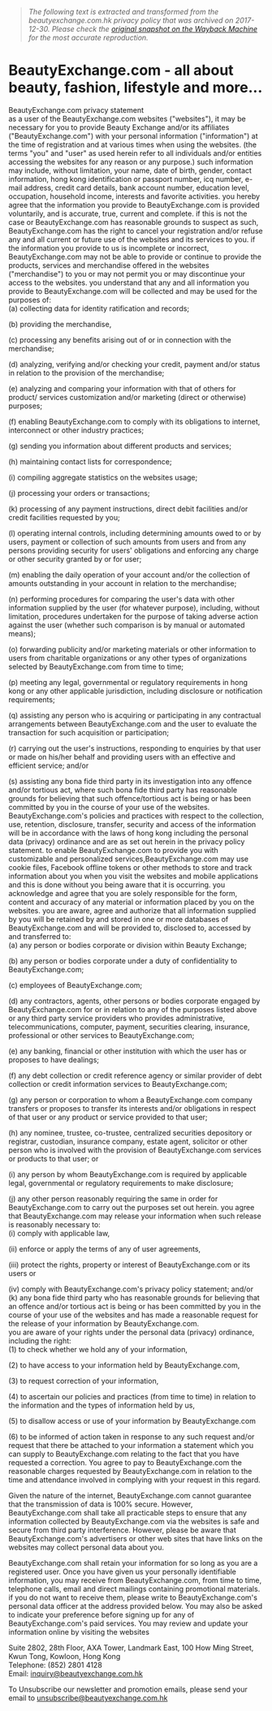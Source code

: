 > *The following text is extracted and transformed from the beautyexchange.com.hk privacy policy that was archived on 2017-12-30. Please check the [original snapshot on the Wayback Machine](https://web.archive.org/web/20171230064528id_/http%3A//www.beautyexchange.com.hk/etc/privacy.php) for the most accurate reproduction.*

# BeautyExchange.com - all about beauty, fashion, lifestyle and more...

BeautyExchange.com privacy statement  
as a user of the BeautyExchange.com websites ("websites"), it may be necessary for you to provide Beauty Exchange and/or its affiliates ("BeautyExchange.com") with your personal information ("information") at the time of registration and at various times when using the websites. (the terms "you" and "user" as used herein refer to all individuals and/or entities accessing the websites for any reason or any purpose.) such information may include, without limitation, your name, date of birth, gender, contact information, hong kong identification or passport number, icq number, e-mail address, credit card details, bank account number, education level, occupation, household income, interests and favorite activities. you hereby agree that the information you provide to BeautyExchange.com is provided voluntarily, and is accurate, true, current and complete. if this is not the case or BeautyExchange.com has reasonable grounds to suspect as such, BeautyExchange.com has the right to cancel your registration and/or refuse any and all current or future use of the websites and its services to you. if the information you provide to us is incomplete or incorrect, BeautyExchange.com may not be able to provide or continue to provide the products, services and merchandise offered in the websites ("merchandise") to you or may not permit you or may discontinue your access to the websites. you understand that any and all information you provide to BeautyExchange.com will be collected and may be used for the purposes of:  
(a) collecting data for identity ratification and records; 

(b) providing the merchandise, 

(c) processing any benefits arising out of or in connection with the merchandise; 

(d) analyzing, verifying and/or checking your credit, payment and/or status in relation to the provision of the merchandise; 

(e) analyzing and comparing your information with that of others for product/ services customization and/or marketing (direct or otherwise) purposes; 

(f) enabling BeautyExchange.com to comply with its obligations to internet, interconnect or other industry practices; 

(g) sending you information about different products and services; 

(h) maintaining contact lists for correspondence; 

(i) compiling aggregate statistics on the websites usage; 

(j) processing your orders or transactions; 

(k) processing of any payment instructions, direct debit facilities and/or credit facilities requested by you; 

(l) operating internal controls, including determining amounts owed to or by users, payment or collection of such amounts from users and from any persons providing security for users' obligations and enforcing any charge or other security granted by or for user; 

(m) enabling the daily operation of your account and/or the collection of amounts outstanding in your account in relation to the merchandise; 

(n) performing procedures for comparing the user's data with other information supplied by the user (for whatever purpose), including, without limitation, procedures undertaken for the purpose of taking adverse action against the user (whether such comparison is by manual or automated means); 

(o) forwarding publicity and/or marketing materials or other information to users from charitable organizations or any other types of organizations selected by BeautyExchange.com from time to time;

(p) meeting any legal, governmental or regulatory requirements in hong kong or any other applicable jurisdiction, including disclosure or notification requirements; 

(q) assisting any person who is acquiring or participating in any contractual arrangements between BeautyExchange.com and the user to evaluate the transaction for such acquisition or participation; 

(r) carrying out the user's instructions, responding to enquiries by that user or made on his/her behalf and providing users with an effective and efficient service; and/or 

(s) assisting any bona fide third party in its investigation into any offence and/or tortious act, where such bona fide third party has reasonable grounds for believing that such offence/tortious act is being or has been committed by you in the course of your use of the websites.  
BeautyExchange.com's policies and practices with respect to the collection, use, retention, disclosure, transfer, security and access of the information will be in accordance with the laws of hong kong including the personal data (privacy) ordinance and are as set out herein in the privacy policy statement. to enable BeautyExchange.com to provide you with customizable and personalized services,BeautyExchange.com may use cookie files, Facebook offline tokens or other methods to store and track information about you when you visit the websites and mobile applications and this is done without you being aware that it is occurring. you acknowledge and agree that you are solely responsible for the form, content and accuracy of any material or information placed by you on the websites. you are aware, agree and authorize that all information supplied by you will be retained by and stored in one or more databases of BeautyExchange.com and will be provided to, disclosed to, accessed by and transferred to:  
(a) any person or bodies corporate or division within Beauty Exchange; 

(b) any person or bodies corporate under a duty of confidentiality to BeautyExchange.com; 

(c) employees of BeautyExchange.com; 

(d) any contractors, agents, other persons or bodies corporate engaged by BeautyExchange.com for or in relation to any of the purposes listed above or any third party service providers who provides administrative, telecommunications, computer, payment, securities clearing, insurance, professional or other services to BeautyExchange.com; 

(e) any banking, financial or other institution with which the user has or proposes to have dealings; 

(f) any debt collection or credit reference agency or similar provider of debt collection or credit information services to BeautyExchange.com; 

(g) any person or corporation to whom a BeautyExchange.com company transfers or proposes to transfer its interests and/or obligations in respect of that user or any product or service provided to that user; 

(h) any nominee, trustee, co-trustee, centralized securities depository or registrar, custodian, insurance company, estate agent, solicitor or other person who is involved with the provision of BeautyExchange.com services or products to that user; or 

(i) any person by whom BeautyExchange.com is required by applicable legal, governmental or regulatory requirements to make disclosure; 

(j) any other person reasonably requiring the same in order for BeautyExchange.com to carry out the purposes set out herein. you agree that BeautyExchange.com may release your information when such release is reasonably necessary to:  
(i) comply with applicable law, 

(ii) enforce or apply the terms of any of user agreements, 

(iii) protect the rights, property or interest of BeautyExchange.com or its users or 

(iv) comply with BeautyExchange.com's privacy policy statement; and/or  
(k) any bona fide third party who has reasonable grounds for believing that an offence and/or tortious act is being or has been committed by you in the course of your use of the websites and has made a reasonable request for the release of your information by BeautyExchange.com.  
you are aware of your rights under the personal data (privacy) ordinance, including the right:  
(1) to check whether we hold any of your information, 

(2) to have access to your information held by BeautyExchange.com, 

(3) to request correction of your information, 

(4) to ascertain our policies and practices (from time to time) in relation to the information and the types of information held by us, 

(5) to disallow access or use of your information by BeautyExchange.com 

(6) to be informed of action taken in response to any such request and/or request that there be attached to your information a statement which you can supply to BeautyExchange.com relating to the fact that you have requested a correction. You agree to pay to BeautyExchange.com the reasonable charges requested by BeautyExchange.com in relation to the time and attendance involved in complying with your request in this regard. 

Given the nature of the internet, BeautyExchange.com cannot guarantee that the transmission of data is 100% secure. However, BeautyExchange.com shall take all practicable steps to ensure that any information collected by BeautyExchange.com via the websites is safe and secure from third party interference. However, please be aware that BeautyExchange.com's advertisers or other web sites that have links on the websites may collect personal data about you. 

BeautyExchange.com shall retain your information for so long as you are a registered user. Once you have given us your personally identifiable information, you may receive from BeautyExchange.com, from time to time, telephone calls, email and direct mailings containing promotional materials. if you do not want to receive them, please write to BeautyExchange.com's personal data officer at the address provided below. You may also be asked to indicate your preference before signing up for any of BeautyExchange.com's paid services. You may review and update your information online by visiting the websites 

Suite 2802, 28th Floor, AXA Tower, Landmark East, 100 How Ming Street, Kwun Tong, Kowloon, Hong Kong  
Telephone: (852) 2801 4128  
Email: [inquiry@beautyexchange.com.hk](https://web.archive.org/web/20171230064528id_/http%3A//www.beautyexchange.com.hk/etc/inquiry@beautyexchange.com.hk)

To Unsubscribe our newsletter and promotion emails, please send your email to [unsubscribe@beautyexchange.com.hk](https://web.archive.org/web/20171230064528id_/http%3A//www.beautyexchange.com.hk/etc/unsubscribe@beautyexchange.com.hk)
